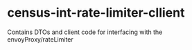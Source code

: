 # census-int-rate-limiter-cllient
Contains DTOs and client code for interfacing with the envoyProxy/rateLimiter
